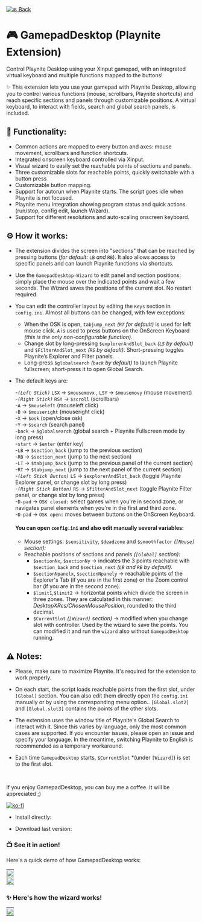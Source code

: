 <!--[🔙 Back](https://roob-p.github.io)--> 
<!--[![🔙 Back](https://img.shields.io/badge/🔙-Back-blue)](https://roob-p.github.io)-->
[![🔙 Back](https://img.shields.io/badge/🔙-Back-white?style=flat-square&logoColor=blue&color=blue)](https://roob-p.github.io)

# 🎮 GamepadDesktop (Playnite Extension)
Control Playnite Desktop using your Xinput gamepad, with an integrated virtual keyboard and multiple functions mapped to the buttons!

✨ This extension lets you use your gamepad with Playnite Desktop, allowing you to control various functions (mouse, scrollbars, Playnite shortcuts) and reach specific sections and panels through customizable positions. A virtual keyboard, to interact with fields, search and global search panels, is included.  
 
## 🚀 Functionality:
- Common actions are mapped to every button and axes: mouse movement, scrollbars and function shortcuts.
- Integrated onscreen keyboard controlled via Xinput.
- Visual wizard to easily set the reachable points of sections and panels.
- Three customizable slots for reachable points, quickly switchable with a button press
- Customizable button mapping.
- Support for autorun when Playnite starts. The script goes idle when Playnite is not focused.
- Playnite menu integration showing program status and quick actions (run/stop, config edit, launch Wizard).
- Support for different resolutions and auto-scaling onscreen keyboard.



## ⚙️ How it works:
- The extension divides the screen into "sections" that can be reached by pressing buttons (*for default:* `LB` *and* `RB`). It also allows access to specific panels and can launch Playnite functions via shortcuts.
- Use the `GamepadDesktop-Wizard` to edit panel and section positions: simply place the mouse over the indicated points and wait a few seconds. The Wizard saves the positions of the current slot. No restart required.
- You can edit the controller layout by editing the `Keys` section in `config.ini`. Almost all buttons can be changed, with few exceptions:
  - When the OSK is open, `tabjump_next` *(`RT` for default)* is used for left mouse click. `A` is used to press buttons on the OnScreen Keyboard *(this is the only non-configurable function).*
  - Change slot by long-pressing `$explorerAndSlot_back` *(`LS` by default)* and `$FilterAndSlot_next` *(`RS` by default).* Short-pressing toggles Playnite’s Explorer and Filter panels.
  - Long-press `$globalsearch` *(`back` by default)* to launch Playnite fullscreen; short-press it to open Global Search.
- The default keys are:
  
  -*`(Left Stick)`* `LSX` → `$mousemovx` , `LSY` → `$mousemovy` (mouse movement)    
  -*`(Right Stick)`* `RSY` → `$scroll` (scrollbars)  
  -`A` → `$mouseleft` (mouseleft click)  
  -`B` → `$mouseright` (mouseright click)  
  -`X` → `$osk` (open/close osk)  
  -`Y` → `$search` (search panel)  
  -`back` → `$globalsearch` (global search + Playnite Fullscreen mode by long press)  
  -`start` → `$enter` (enter key)  
  -`LB` → `$section_back` (jump to the previous section)  
  -`RB` → `$section_next` (jump to the next section)  
  -`LT` → `$tabjump_back` (jump to the previous panel of the current section)  
  -`RT` → `$tabjump_next` (jump to the next panel of the current section)  
  -*`(Left Stick Button)`* `LS` → `$explorerAndSlot_back` (toggle Playnite Explorer panel, or change slot by long press)  
  -*`(Right Stick Button)`* `RS` → `$filterAndSlot_next` (toggle Playnite Filter panel, or change slot by long press)  
  -`D-pad` → `OSK closed:` select games when you're in second zone, or navigates panel elements when you're in the first and third zone.  
  -`D-pad` → `OSK open:` moves between buttons on the OnScreen Keyboard.

  
  #### You can open `config.ini` and also edit manually several variables:
  - Mouse settings: `$sensitivity`, `$deadzone` and `$smoothfactor` *(`[Mouse]` section):*
  - Reachable positions of sections and panels *(`[Global]` section):*
    - `$sectionNx`, `$sectionNy` → indicates the 3 points reachable with `$section_back` and `$section_next` *(`LB` and `RB` by default).*  
    - `$sectionNpanelx`, `$sectionNpanely` → reachable points of the Explorer's Tab (if you are in the first zone) or the Zoom control bar (if you are in the second zone).  
    - `$limit1`,`$limit2` → horizontal points which divide the screen in three zones. They are calculated in this manner: *DesktopXRes/ChosenMousePosition*, rounded to the third decimal.
    - `$CurrentSlot` *(`[Wizard]` section)* → modified when you change slot with controller. Used by the wizard to save the points. You can modified it and run the `wizard` also without `GamepadDesktop` running.

 

## ⚠️ Notes:
- Please, make sure to maximize Playnite. It's required for the extension to work properly.   
- On each start, the script loads reachable points from the first slot, under `[Global]` section. You can also edit them directly open the `config.ini` manually or by using the corresponding menu option.. `[Global.slot2]` and `[Global.slot3]` contains the points of the other slots.
- The extension uses the window title of Playnite's Global Search to interact with it. Since this varies by language, only the most common cases are supported. If you encounter issues, please open an issue and specify your language. In the meantime, switching Playnite to English is recommended as a temporary workaround.
- Each time `GamepadDesktop` starts, `$CurrentSlot` *(under `[Wizard]`) is set to the first slot.

  </br>

If you enjoy GamepadDesktop, you can buy me a coffee. It will be appreciated ;)

[![ko-fi](https://ko-fi.com/img/githubbutton_sm.svg)](https://ko-fi.com/E1E214R1KB)

- Install directly:

- Download last version:

<!--![1](https://github.com/roob-p/GamepadDesktop-PlayniteExtension/blob/main/media/1.gif)!-->
<!--[2](https://github.com/roob-p/GamepadDesktop-PlayniteExtension/blob/main/media/2.gif)!-->

### 📺 See it in action!
Here's a quick demo of how GamepadDesktop works:

<table style="width: 100%; text-align: left;">
  <tr>
    <td style="padding: 0; vertical-align: top;">
      <img src="https://github.com/roob-p/GamepadDesktop-PlayniteExtension/blob/main/media/1.gif" style="width: 100%; height: auto;" />
    </td>
  </tr>
   <tr>
    <td style="padding: 0; vertical-align: top;">
      <img src="https://github.com/roob-p/GamepadDesktop-PlayniteExtension/blob/main/media/2.gif" style="width: 100%; height: auto;" />
         </td>
  </tr>
</table>




### ✨ Here's how the wizard works!  
<table style="width: 100%; text-align: left;">
<tr>
    <td style="padding: 0; vertical-align: top;">
      <img src="https://github.com/roob-p/GamepadDesktop-PlayniteExtension/blob/main/media/3.gif" style="width: 100%; height: auto;" />
    </td>
 </tr>
 </table>
<!--![Wizard](https://github.com/roob-p/GamepadDesktop-PlayniteExtension/blob/main/media/3.gif)!-->



  
